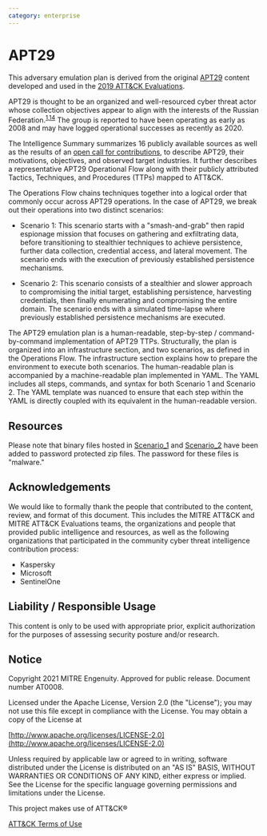 ```yaml
---
category: enterprise
---
```


# APT29

This adversary emulation plan is derived from the original [APT29](https://attack.mitre.org/groups/G0016/) content developed and used in the [2019 ATT&CK Evaluations](https://attackevals.mitre-engenuity.org/APT29/).

APT29 is thought to be an organized and well-resourced cyber threat actor whose collection objectives appear to align with the interests of the Russian Federation.<sup>[1](https://www.f-secure.com/documents/996508/1030745/dukes_whitepaper.pdf),[14](https://www.us-cert.gov/sites/default/files/publications/JAR_16-20296A_GRIZZLY%20STEPPE-2016-1229.pdf)</sup> The group is reported to have been operating as early as 2008 and may have logged operational successes as recently as 2020.

The Intelligence Summary summarizes 16 publicly available sources as well as the results of an [open call for contributions](https://medium.com/mitre-attack/open-invitation-to-share-cyber-threat-intelligence-on-apt29-for-adversary-emulation-plan-831c8c929f31), to describe APT29, their motivations, objectives, and observed target industries. It further describes a representative APT29 Operational Flow along with their publicly attributed Tactics, Techniques, and Procedures (TTPs) mapped to ATT&CK.

The Operations Flow chains techniques together into a logical order that commonly occur across APT29 operations. In the case of APT29, we break out their operations into two distinct scenarios:

- Scenario 1: This scenario starts with a "smash-and-grab" then rapid espionage mission that focuses on gathering and exfiltrating data, before transitioning to stealthier techniques to achieve persistence, further data collection, credential access, and lateral movement. The scenario ends with the execution of previously established persistence mechanisms.

- Scenario 2: This scenario consists of a stealthier and slower approach to compromising the initial target, establishing persistence, harvesting credentials, then finally enumerating and compromising the entire domain. The scenario ends with a simulated time-lapse where previously established persistence mechanisms are executed.

The APT29 emulation plan is a human-readable, step-by-step / command-by-command implementation of APT29 TTPs. Structurally, the plan is organized into an infrastructure section, and two scenarios, as defined in the Operations Flow. The infrastructure section explains how to prepare the environment to execute both scenarios.  The human-readable plan is accompanied by a machine-readable plan implemented in YAML. The YAML includes all steps, commands, and syntax for both Scenario 1 and Scenario 2. The YAML template was nuanced to ensure that each step within the YAML is directly coupled with its equivalent in the human-readable version.

## Resources

Please note that binary files hosted in [Scenario_1](./Resources/Scenario_1/) and [Scenario_2](./Resources/Scenario_2) have been added to password protected zip files. The password for these files is "malware."

## Acknowledgements

We would like to formally thank the people that contributed to the content, review, and format of this document. This includes the MITRE ATT&CK and MITRE ATT&CK Evaluations teams, the organizations and people that provided public intelligence and resources, as well as the following organizations that participated in the community cyber threat intelligence contribution process:

- Kaspersky
- Microsoft
- SentinelOne

## Liability / Responsible Usage

This content is only to be used with appropriate prior, explicit authorization for the purposes of assessing security posture and/or research.

## Notice

Copyright 2021 MITRE Engenuity. Approved for public release. Document number AT0008.

Licensed under the Apache License, Version 2.0 (the "License"); you may not use this file except in compliance with the License. You may obtain a copy of the License at

[http://www.apache.org/licenses/LICENSE-2.0](http://www.apache.org/licenses/LICENSE-2.0)

Unless required by applicable law or agreed to in writing, software distributed under the License is distributed on an "AS IS" BASIS, WITHOUT WARRANTIES OR CONDITIONS OF ANY KIND, either express or implied. See the License for the specific language governing permissions and limitations under the License.

This project makes use of ATT&CK®

[ATT&CK Terms of Use](https://attack.mitre.org/resources/terms-of-use/)
